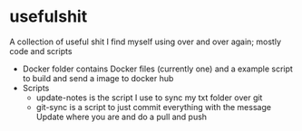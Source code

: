 # usefulshit
A collection of useful shit I find myself using over and over again; mostly code and scripts 

- Docker folder contains Docker files (currently one) and a example script to build and send a image to docker hub
- Scripts
  - update-notes is the script I use to sync my txt folder over git
  - git-sync is a script to just commit everything with the message Update where you are and do a pull and push
